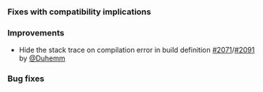 
  [@Duhemm]: http://github.com/Duhemm
  [2071]: https://github.com/sbt/sbt/issues/2071
  [2091]: https://github.com/sbt/sbt/pull/2091

### Fixes with compatibility implications

### Improvements

- Hide the stack trace on compilation error in build definition [#2071][2071]/[#2091][2091] by [@Duhemm][@Duhemm]

### Bug fixes
